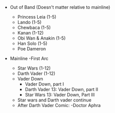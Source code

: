 - Out of Band (Doesn't matter relative to mainline)
  - Princess Leia (1-5)
  - Lando (1-5)
  - Chewbaca (1-5)
  - Kanan (1-12)
  - Obi Wan & Anakin (1-5)
  - Han Solo (1-5)
  - Poe Dameron
  

- Mainline
  -First Arc
    - Star Wars (1-12)
    - Darth Vader (1-12)
  - Vader Down
    - Vader Down, part I
    - Darth Vader 13: Vader Down, part II
    - Star Wars 13: Vader Down, Part III
  - Star wars and Darth vader continue
  - After Darth Vader Comic:
     -Doctor Aphra
